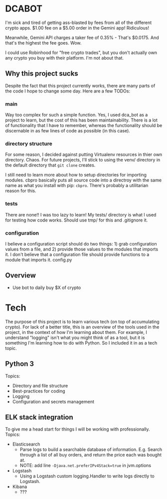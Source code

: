 # DCABOT
I'm sick and tired of getting ass-blasted by fees from all of the different crypto apps. 
$1.00 fee on a $5.00 order in the Gemini app! Ridiculous!

Meanwhile, Gemini API charges a taker fee of 0.35% - That's $0.0175. And that's the highest the fee goes. Wow.

I could use Robinhood for "free crypto trades", but you don't actually own any crypto you buy with their platform. I'm not about that.

## Why this project sucks
Despite the fact that this project currently works, there are many parts of the code I hope to change some day. Here are a few TODOs:

### main
Way too complex for such a simple function.
Yes, I used dca_bot as a project to learn, but the cost of this has been maintainability. There is a lot of functionality that I have to remember, whereas the functionality should be discernable in as few lines of code as possible (in this case).

### directory structure
For some reason, I decided against putting Virtualenv resources in thier own directory. Chaos.
For future projects, I'll stick to using the venv/ directory in the default directory that `git clone` creates.

I still need to learn more about how to setup directories for importing modules.
cbpro basically puts all source code into a directroy with the same name as what you install with pip: `cbpro`. There's probably a utilitarian reason for this.

### tests
There are none!! I was too lazy to learn! My tests/ directory is what I used for testing how code works. Should use tmp/ for this and .gitignore it.

### configuration
I believe a configuration script should do two things: 1) grab configuration values from a file, and 2) provide those values to the modules that imports it. 
I don't believe that a configuration file should provide functions to a module that imports it. config.py 



## Overview
- Use bot to daily buy $X of crypto

# Tech
The purpose of this project is to learn various tech (on top of accumulating crypto). For lack of a better title, this is an overview of the tools used in the project, in the context of how I'm learning about them.
For example, I understand "logging" isn't what you might think of as a tool, but it is something I'm learning how to do with Python. So I included it in as a tech topic.

## Python 3
Topics:
- Directory and file structure
- Best-practices for coding
- Logging
- Configuration and secrets management

## ELK stack integration
To give me a head start for things I will be working with professionally.
Topics:
- Elasticsearch
	- Parse logs to build a searchable database of information. E.g. Search through a list of all buy orders, and return the price each was bought at.
	- NOTE: add line `-Djava.net.preferIPv4Stack=true` in jvm.options
- Logstash
	- Using a Logstash custom logging.Handler to write logs directly to Logstash. 
- Kibana
	- ???

